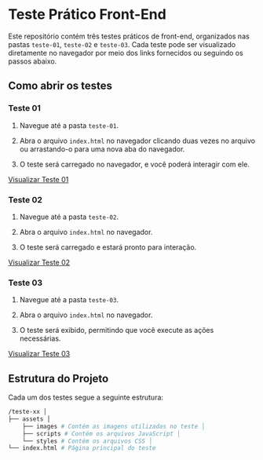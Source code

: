 
# Teste Prático Front-End

Este repositório contém três testes práticos de front-end, organizados nas pastas `teste-01`, `teste-02` e `teste-03`. Cada teste pode ser visualizado diretamente no navegador por meio dos links fornecidos ou seguindo os passos abaixo.

## Como abrir os testes

### Teste 01

1.  Navegue até a pasta `teste-01`.
    
2.  Abra o arquivo `index.html` no navegador clicando duas vezes no arquivo ou arrastando-o para uma nova aba do navegador.
    
3.  O teste será carregado no navegador, e você poderá interagir com ele.
    

[Visualizar Teste 01](https://teste-transdata.netlify.app/teste-01)

### Teste 02

1.  Navegue até a pasta `teste-02`.
    
2.  Abra o arquivo `index.html` no navegador.
    
3.  O teste será carregado e estará pronto para interação.
    

[Visualizar Teste 02](https://teste-transdata.netlify.app/teste-02)

### Teste 03

1.  Navegue até a pasta `teste-03`.
    
2.  Abra o arquivo `index.html` no navegador.
    
3.  O teste será exibido, permitindo que você execute as ações necessárias.
    

[Visualizar Teste 03](https://teste-transdata.netlify.app/teste-03)

## Estrutura do Projeto

Cada um dos testes segue a seguinte estrutura:

```bash
/teste-xx │ 
├── assets │ 
	├── images # Contém as imagens utilizadas no teste │ 
	├── scripts # Contém os arquivos JavaScript │ 
	└── styles # Contém os arquivos CSS │ 
└── index.html # Página principal do teste
